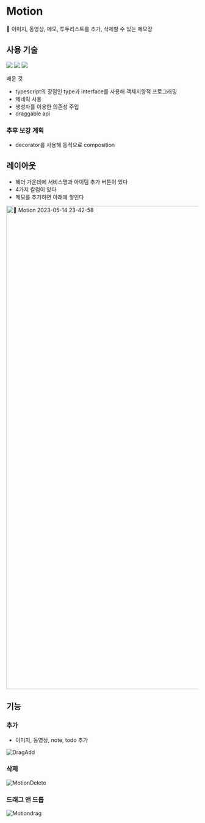# Motion
📔 이미지, 동영상, 메모, 투두리스트를 추가, 삭제할 수 있는 메모장

## 사용 기술
<img src="https://img.shields.io/badge/html-E34F26?style=for-the-badge&logo=html5&logoColor=white"> <img src="https://img.shields.io/badge/css-1572B6?style=for-the-badge&logo=css3&logoColor=white"> <img src="https://img.shields.io/badge/TypeScript-3178C6.svg?&style=for-the-badge&logo=TypeScript&logoColor=white">

배운 것
- typescript의 장점인 type과 interface를 사용해 객체지향적 프로그래밍
- 제네릭 사용
- 생성자를 이용한 의존성 주입
- draggable api

### 추후 보강 계획
- decorator를 사용해 동적으로 composition

## 레이아웃
- 헤더 가운데에 서비스명과 아이템 추가 버튼이 있다
- 4가지 칼럼이 있다
- 메모를 추가하면 아래에 쌓인다

<img width="1267" alt="📘 Motion 2023-05-14 23-42-58" src="https://github.com/DongjaJ/Motion/assets/43432783/6ad73157-5ff6-47be-bcaf-18e6191f91ea">


## 기능
### 추가
- 이미지, 동영상, note, todo 추가

![DragAdd](https://github.com/DongjaJ/Motion/assets/43432783/df91aee3-8fd9-454f-b405-1c2de8a127b7)

### 삭제

![MotionDelete](https://github.com/DongjaJ/Motion/assets/43432783/a1c75ddd-3b35-4bb6-927b-ccf610aa1d8f)

### 드래그 앤 드롭

![Motiondrag](https://github.com/DongjaJ/Motion/assets/43432783/e9110347-1ad8-4275-be26-16bc4f2f6412)

